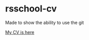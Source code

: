 # rsschool-cv
Made to show the ability to use the git

[My CV is here](https://nikkolesnikov.github.io/rsschool-cv/cv)